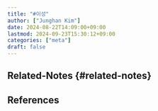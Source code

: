 ```yaml
---
title: "#이성"
author: ["Junghan Kim"]
date: 2024-08-22T14:09:00+09:00
lastmod: 2024-09-23T15:30:12+09:00
categories: ["meta"]
draft: false
---
```


## Related-Notes {#related-notes}

## References

<style>.csl-entry{text-indent: -1.5em; margin-left: 1.5em;}</style><div class="csl-bib-body">
</div>
